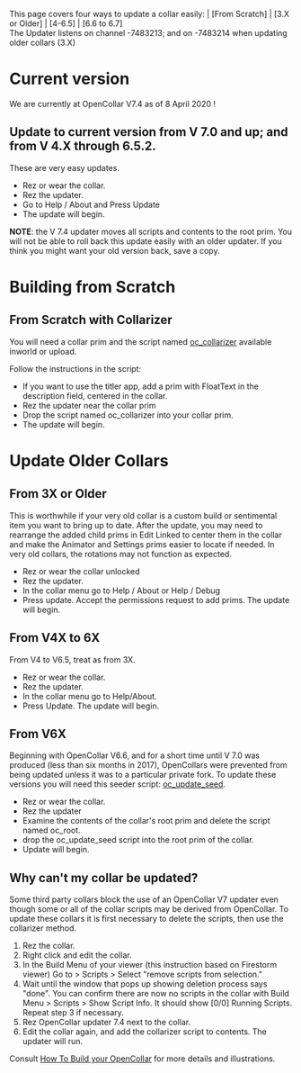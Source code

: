This page covers four ways to update a collar easily: | [From Scratch] | [3.X or Older] | [4-6.5] | [6.6 to 6.7]  
The Updater listens on channel -7483213; and on -7483214 when updating older collars (3.X)  

# Current version
We are currently at OpenCollar V7.4 as of 8 April 2020 !  

## Update to current version from V 7.0 and up; and from V 4.X through 6.5.2.

These are very easy updates.  
* Rez or wear the collar.
* Rez the updater.
* Go to Help / About and Press Update
* The update will begin.

**NOTE**: the V 7.4 updater moves all scripts and contents to the root prim.  You will not be able to roll back this update easily with an older updater.  If you think you might want your old version back, save a copy. 

# Building from Scratch

## From Scratch with Collarizer

You will need a collar prim and the script named [oc_collarizer](https://github.com/OpenCollarTeam/OpenCollar/blob/1027df9b56903a071c03404725fe0e143c912d73/src/spares/oc_collarizer.lsl) available inworld or upload.

Follow the instructions in the script:
* If you want to use the titler app, add a prim with FloatText in the description field, centered in the collar.
* Rez the updater near the collar prim
* Drop the script named oc_collarizer into your collar prim.  
* The update will begin.

# Update Older Collars

## From 3X or Older

This is worthwhile if your very old collar is a custom build or sentimental item you want to bring up to date. After the update, you may need to rearrange the added child prims in Edit Linked to center them in the collar and make the Animator and Settings prims easier to locate if needed. In very old collars, the rotations may not function as expected.

* Rez or wear the collar unlocked
* Rez the updater.
* In the collar menu go to Help / About or Help / Debug
* Press update. Accept the permissions request to add prims. The update will begin. 

## From V4X to 6X

From V4 to V6.5, treat as from 3X.
- Rez or wear the collar.
- Rez the updater.
- In the collar menu go to Help/About.
- Press Update.  The update will begin.

## From V6X 
Beginning with OpenCollar V6.6, and for a short time until V 7.0 was produced (less than six months in 2017), OpenCollars were prevented from being updated unless it was to a particular private fork. To update these versions you will need this seeder script: [oc_update_seed](https://github.com/OpenCollarTeam/OpenCollar/commit/e623fb532b21a2ace6d3d812cc536791361811c4).  
* Rez or wear the collar.
* Rez the updater
* Examine the contents of the collar's root prim and delete the script named oc_root.
* drop the oc_update_seed script into the root prim of the collar. 
* Update will begin.

## Why can't my collar be updated?
Some third party collars block the use of an OpenCollar V7 updater even though some or all of the collar scripts may be derived from OpenCollar.  To update these collars it is first necessary to delete the scripts, then use the collarizer method.
1. Rez the collar. 
2. Right click and edit the collar. 
3. In the Build Menu of your viewer (this instruction based on Firestorm viewer) Go to > Scripts > Select "remove scripts from selection." 
4. Wait until the window that pops up showing deletion process says "done". You can confirm there are now no scripts in the collar with Build Menu > Scripts > Show Script Info. It should show [0/0] Running Scripts. Repeat step 3 if necessary.  
5. Rez OpenCollar updater 7.4 next to the collar. 
7. Edit the collar again, and add the collarizer script to contents. The updater will run.  

Consult [How To Build your OpenCollar](#/docs/How-to-Build-Your-OpenCollar) for more details and illustrations.
